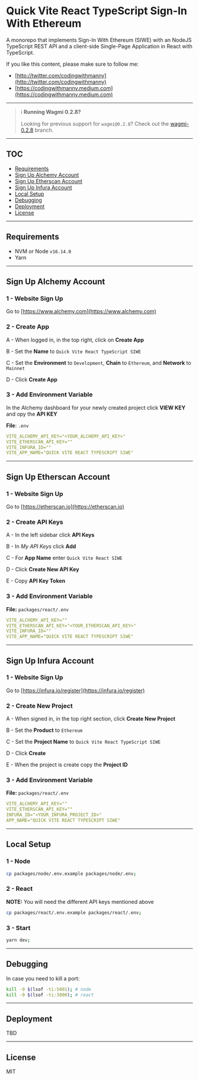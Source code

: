 # Quick Vite React TypeScript Sign-In With Ethereum

A monorepo that implements Sign-In With Ethereum (SIWE) with an NodeJS TypeScript REST API and a client-side Single-Page Application in React with TypeScript.

If you like this content, please make sure to follow me:

- [http://twitter.com/codingwithmanny](http://twitter.com/codingwithmanny)
- [https://codingwithmanny.medium.com](https://codingwithmanny.medium.com)

---

> ℹ️ **Running Wagmi 0.2.8?**
>
> Looking for previous support for `wagmi@0.2.8`?
> Check out the [wagmi-0.2.8](https://github.com/codingwithmanny/quick-vite-react-ts-siwe/tree/wagmi-0.2.8) branch.

---

## TOC

- [Requirements](#Requirements)
- [Sign Up Alchemy Account](#Sign-Up-Alchemy-Account)
- [Sign Up Etherscan Account](#Sign-Up-Etherscan-Account)
- [Sign Up Infura Account](#Sign-Up-Infura-Account)
- [Local Setup](#Sign-Up-Infura-Account)
- [Debugging](#Debugging)
- [Deployment](#Deployment)
- [License](#License)

---

## Requirements

- NVM or Node `v16.14.0`
- Yarn

---

## Sign Up Alchemy Account

### 1 - Website Sign Up

Go to [https://www.alchemy.com](https://www.alchemy.com)

### 2 - Create App

A - When logged in, in the top right, click on **Create App**

B - Set the **Name** to `Quick Vite React TypeScript SIWE`

C - Set the **Environment** to `Development`, **Chain** to `Ethereum`, and **Network** to `Mainnet`

D - Click **Create App**

### 3 - Add Environment Variable

In the Alchemy dashboard for your newly created project click **VIEW KEY** and opy the **API KEY**

**File**: `.env`

```yaml
VITE_ALCHEMY_API_KEY="<YOUR_ALCHEMY_API_KEY>"
VITE_ETHERSCAN_API_KEY=""
VITE_INFURA_ID=""
VITE_APP_NAME="QUICK VITE REACT TYPESCRIPT SIWE"
```

---

## Sign Up Etherscan Account

### 1 - Website Sign Up

Go to [https://etherscan.io](https://etherscan.io)

### 2 - Create API Keys

A - In the left sidebar click **API Keys**

B - In _My API Keys_ click **Add**

C - For **App Name** enter `Quick Vite React SIWE`

D - Click **Create New API Key**

E - Copy **API Key Token**

### 3 - Add Environment Variable

**File:** `packages/react/.env`

```yaml
VITE_ALCHEMY_API_KEY=""
VITE_ETHERSCAN_API_KEY="<YOUR_ETHERSCAN_API_KEY>"
VITE_INFURA_ID=""
VITE_APP_NAME="QUICK VITE REACT TYPESCRIPT SIWE"
```

---

## Sign Up Infura Account

### 1 - Website Sign Up

Go to [https://infura.io/register](https://infura.io/register)

### 2 - Create New Project

A - When signed in, in the top right section, click **Create New Project**

B - Set the **Product** to `Ethereum`

C - Set the **Project Name** to `Quick Vite React TypeScript SIWE`

D - Click **Create**

E - When the project is create copy the **Project ID**

### 3 - Add Environment Variable

**File:** `packages/react/.env`

```yaml
VITE_ALCHEMY_API_KEY=""
VITE_ETHERSCAN_API_KEY=""
INFURA_ID="<YOUR_INFURA_PROJECT_ID>"
APP_NAME="QUICK VITE REACT TYPESCRIPT SIWE"
```

---

## Local Setup

### 1 - Node

```bash
cp packages/node/.env.example packages/node/.env;
```

### 2 - React

**NOTE:** You will need the different API keys mentioned above

```bash
cp packages/react/.env.example packages/react/.env;
```

### 3 - Start

```bash
yarn dev;
```

---

## Debugging

In case you need to kill a port:

```bash
kill -9 $(lsof -ti:5001); # node
kill -9 $(lsof -ti:3000); # react
```

---

## Deployment

TBD

---

## License

MIT
